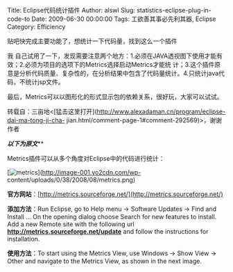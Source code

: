 Title: Eclipse代码统计插件
Author: alswl
Slug: statistics-eclipse-plug-in-code-to
Date: 2009-06-30 00:00:00
Tags: 工欲善其事必先利其器, Eclipse
Category: Efficiency

贴吧快完成主要功能了，想统计一下代码量，找到这么一个插件

我 自己试用了一下，发现需要注意两个地方：1.必须在JAVA透视图下使用才能有效；2.必须为项目的选项下的Metrics选择启动Metrics才能统
计；3.这个插件原意是分析代码质量、复杂性的，在分析结果中包含了代码量统计。4.只统计java代码，不统计jsp文件。

最后，Metrics可以以图形化的形式显示包的依赖关系，很好玩，大家可以试试。

转载自：三亩地<[猛击这里打开](http://www.alexadaman.cn/program/eclipse-dai-ma-tong-ji-cha-
jian.html/comment-page-1#comment-292569)>，谢谢作者

***********************以下为原文*************************

Metrics插件可以从多个角度对Eclipse中的代码进行统计：

[![metrics](http://image-001.yo2cdn.com/wp-content/uploads/0/38/2008/08/metrics-thumb.png)](http://image-001.yo2cdn.com/wp-
content/uploads/0/38/2008/08/metrics.png)

**官方网站**：[http://metrics.sourceforge.net/](http://metrics.sourceforge.net/)

**添加方法**：Run Eclipse, go to Help menu -> Software Updates -> Find and Install ... On the opening dialog choose Search for new features to install. Add a new Remote site with the following url **http://metrics.sourceforge.net/update** and follow the instructions for installation.

**使用方法**：To start using the Metrics View, use Windows -> Show View -> Other and navigate to the Metrics View, as shown in the next image.

